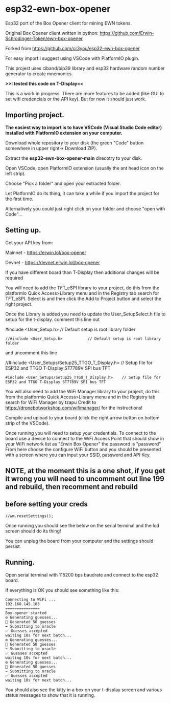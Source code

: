 # esp32-ewn-box-opener
Esp32 port of the Box Opener client for mining EWN tokens.

Original Box Opener client written in python: https://github.com/Erwin-Schrodinger-Token/ewn-box-opener

Forked from https://github.com/cr3you/esp32-ewn-box-opener 

For easy import I suggest using VSCode with PlatformIO plugin.

This projest uses ciband/bip39 library and esp32 hardware random number generator to create mnemonics.

**>>I tested this code on T-Display<<**

This is a work in progress. There are more features to be added (like GUI to set wifi credencials or the API key).
But for now it should just work.

## Importing project.
**The easiest way to import is to have VSCode (Visual Studio Code editor) installed with PlatformIO extension on your computer.**

Download whole repository to your disk (the green "Code" button somewhere in upper right-> Download ZIP).

Extract the **esp32-ewn-box-opener-main** direcotry to your disk.

Open VSCode, open PlatformIO extension (usually the ant head icon on the left strip).

Choose "Pick a folder" and open your extracted folder.

Let PlatformIO do its thing, it can take a while if you import the project for the first time.

Alternatively you could just right click on your folder and choose "open with Code"...

## Setting up.
Get your API key from:

Mainnet - https://erwin.lol/box-opener

Devnet - https://devnet.erwin.lol/box-opener

If you have different board than T-Display then additional changes will be required

You will need to add the TFT_eSPI library to your project, do this from the platformio Quick Access>Library menu and in
the Registry tab search for TFT_eSPI. Select is and then click the Add to Project button and select the right project.

Once the Library is added you need to update the User_SetupSelect.h file to setup for the t-display.
comment this line out

#include <User_Setup.h>           // Default setup is root library folder

```
//#include <User_Setup.h>           // Default setup is root library folder
``````
and uncomment this line

//#include <User_Setups/Setup25_TTGO_T_Display.h>    // Setup file for ESP32 and TTGO T-Display ST7789V SPI bus TFT

```
#include <User_Setups/Setup25_TTGO_T_Display.h>    // Setup file for ESP32 and TTGO T-Display ST7789V SPI bus TFT
``````
You will also need to add the WiFi Manager library to your project, do this from the platformio Quick Access>Library menu and in
the Registry tab search for WiFi Manager by tzapu
Credit to https://dronebotworkshop.com/wifimanager/ for the instructions!

Compile and upload to your board (click the right arrow button on bottom strip of the VSCode).

Once running you will need to setup your credentials. To connect to the board use a device to connect to the WiFi Access Point that should
show in your WiFi network list as "Erwin Box Opener" the password is "password"
From here choose the configure WiFi button and you should be presented with a screen where you can input your SSID, password and API Key.
## NOTE, at the moment this is a one shot, if you get it wrong you will need to uncomment out line 199 and rebuild, then recomment and rebuild
## before setting your creds
```
//wm.resetSettings();
``````
Once running you should see the below on the serial terminal and the lcd screen should do its thing!

You can unplug the board from your computer and the settings should persist.

## Running.
Open serial terminal with 115200 bps baudrate and connect to the esp32 board.

If everything is OK you should see something like this:
```
Connecting to WiFi ...
192.168.145.183
===============
Box-opener started
⚙️ Generating guesses...
🔑️ Generated 50 guesses
➡️ Submitting to oracle
✅ Guesses accepted
waiting 10s for next batch...
⚙️ Generating guesses...
🔑️ Generated 50 guesses
➡️ Submitting to oracle
✅ Guesses accepted
waiting 10s for next batch...
⚙️ Generating guesses...
🔑️ Generated 50 guesses
➡️ Submitting to oracle
✅ Guesses accepted
waiting 10s for next batch...
```
You should also see the kitty in a box on your t-display screen and various status messages to show that it is running.
